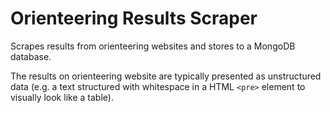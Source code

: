 Orienteering Results Scraper
============================

Scrapes results from orienteering websites and stores to a MongoDB database. 

The results on orienteering website are typically presented as unstructured data (e.g. a text structured with whitespace in a HTML <code>\<pre\></code> element to visually look like a table). 
